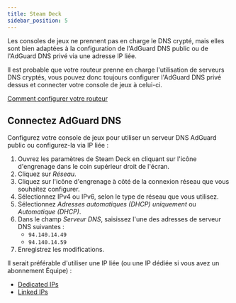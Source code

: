 ```yaml
---
title: Steam Deck
sidebar_position: 5
---
```


Les consoles de jeux ne prennent pas en charge le DNS crypté, mais elles sont bien adaptées à la configuration de l'AdGuard DNS public ou de l'AdGuard DNS privé via une adresse IP liée.

Il est probable que votre routeur prenne en charge l'utilisation de serveurs DNS cryptés, vous pouvez donc toujours configurer l'AdGuard DNS privé dessus et connecter votre console de jeux à celui-ci.

[Comment configurer votre routeur](/private-dns/connect-devices/routers/routers.md)

## Connectez AdGuard DNS

Configurez votre console de jeux pour utiliser un serveur DNS AdGuard public ou configurez-la via IP liée :

1. Ouvrez les paramètres de Steam Deck en cliquant sur l'icône d'engrenage dans le coin supérieur droit de l'écran.
2. Cliquez sur _Réseau_.
3. Cliquez sur l'icône d'engrenage à côté de la connexion réseau que vous souhaitez configurer.
4. Sélectionnez IPv4 ou IPv6, selon le type de réseau que vous utilisez.
5. Sélectionnez _Adresses automatiques (DHCP) uniquement_ ou _Automatique (DHCP)_.
6. Dans le champ _Serveur DNS_, saisissez l'une des adresses de serveur DNS suivantes :
    - `94.140.14.49`
    - `94.140.14.59`
7. Enregistrez les modifications.

Il serait préférable d'utiliser une IP liée (ou une IP dédiée si vous avez un abonnement Équipe) :

- [Dedicated IPs](/private-dns/connect-devices/other-options/dedicated-ip.md)
- [Linked IPs](/private-dns/connect-devices/other-options/linked-ip.md)
